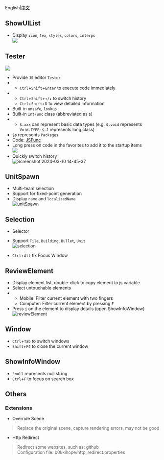 English|[中文](index.md)

## ShowUIList

- Display `icon`, `tex`, `styles`, `colors`, `interps`\
![](./screenshots/UIList.png)

## Tester
![](./screenshots/tester.png)

- Provide `JS` editor `Tester`
- - `Ctrl`+`Shift`+`Enter` to execute code immediately
- - `Ctrl`+`Shift`+`↑/↓` to switch history
  - `Ctrl`+`Shift`+`D` to view detailed information
- Built-in `unsafe`, `lookup`
- Built-in `IntFunc` class (abbreviated as `$`)
- + `$.xxx` can represent basic data types (e.g. `$.void` represents `Void.TYPE`; `$.J` represents long.class)
- `$p` represents `Packages`
- Code: [JSFunc](https://github.com/i-hope1/mod-tools/src/modtools/utils/JSFunc.java)
- Long press on code in the favorites to add it to the startup items\
![](./screenshots/startup.png)
- Quickly switch history\
![Screenshot 2024-03-10 14-45-37](https://github.com/I-hope1/mod-tools/assets/78016895/4918af35-19af-4fab-b961-70bdc8679fe8)

## UnitSpawn

- Multi-team selection
- Support for fixed-point generation
- Display `name` and `localizedName`\
![unitSpawn](./screenshots/unit_spawn.png)


## Selection
- Selector
- Support `Tile`, `Building`, `Bullet`, `Unit`\
![selection](./screenshots/selection.png)

- `Ctrl`+`Alt` fix Focus Window

## ReviewElement

- Display element list, double-click to copy element to js variable
- Select untouchable elements
- + Mobile: Filter current element with two fingers
  + Computer: Filter current element by pressing `F`
- Press `i` on the element to display details (open ShowInfoWindow)\
![reviewElement](./screenshots/review_element.png)

## Window

- `Ctrl`+`Tab` to switch windows
- `Shift`+`F4` to close the current window

## ShowInfoWindow

- `'null` represents null string
- `Ctrl`+`F` to focus on search box


## Others
### Extensions

- Override Scene
> Replace the original scene, capture rendering errors, may not be good

- Http Redirect
> Redirect some websites, such as: github\
> Configuration file: b0kkihope/http_redirect.properties
